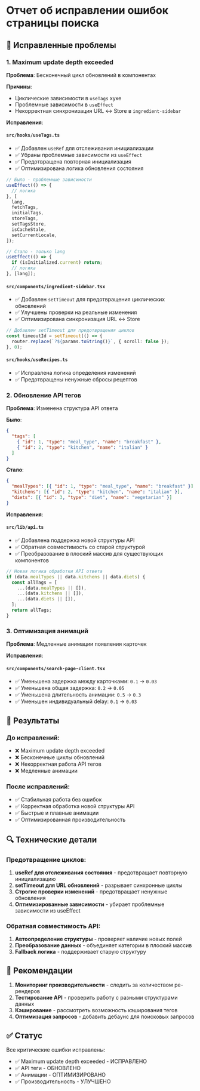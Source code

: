 # Отчет об исправлении ошибок страницы поиска

## 🔧 Исправленные проблемы

### 1. **Maximum update depth exceeded**

**Проблема**: Бесконечный цикл обновлений в компонентах

**Причины**:

- Циклические зависимости в `useTags` хуке
- Проблемные зависимости в `useEffect`
- Некорректная синхронизация URL ↔ Store в `ingredient-sidebar`

**Исправления**:

#### `src/hooks/useTags.ts`

- ✅ Добавлен `useRef` для отслеживания инициализации
- ✅ Убраны проблемные зависимости из `useEffect`
- ✅ Предотвращена повторная инициализация
- ✅ Оптимизирована логика обновления состояния

```typescript
// Было - проблемные зависимости
useEffect(() => {
  // логика
}, [
  lang,
  fetchTags,
  initialTags,
  storeTags,
  setTagsStore,
  isCacheStale,
  setCurrentLocale,
]);

// Стало - только lang
useEffect(() => {
  if (isInitialized.current) return;
  // логика
}, [lang]);
```

#### `src/components/ingredient-sidebar.tsx`

- ✅ Добавлен `setTimeout` для предотвращения циклических обновлений
- ✅ Улучшены проверки на реальные изменения
- ✅ Оптимизирована синхронизация URL ↔ Store

```typescript
// Добавлен setTimeout для предотвращения циклов
const timeoutId = setTimeout(() => {
  router.replace(`?${params.toString()}`, { scroll: false });
}, 0);
```

#### `src/hooks/useRecipes.ts`

- ✅ Исправлена логика определения изменений
- ✅ Предотвращены ненужные сбросы рецептов

### 2. **Обновление API тегов**

**Проблема**: Изменена структура API ответа

**Было**:

```json
{
  "tags": [
    { "id": 1, "type": "meal_type", "name": "breakfast" },
    { "id": 2, "type": "kitchen", "name": "italian" }
  ]
}
```

**Стало**:

```json
{
  "mealTypes": [{ "id": 1, "type": "meal_type", "name": "breakfast" }],
  "kitchens": [{ "id": 2, "type": "kitchen", "name": "italian" }],
  "diets": [{ "id": 3, "type": "diet", "name": "vegetarian" }]
}
```

**Исправления**:

#### `src/lib/api.ts`

- ✅ Добавлена поддержка новой структуры API
- ✅ Обратная совместимость со старой структурой
- ✅ Преобразование в плоский массив для существующих компонентов

```typescript
// Новая логика обработки API ответа
if (data.mealTypes || data.kitchens || data.diets) {
  const allTags = [
    ...(data.mealTypes || []),
    ...(data.kitchens || []),
    ...(data.diets || []),
  ];
  return allTags;
}
```

### 3. **Оптимизация анимаций**

**Проблема**: Медленные анимации появления карточек

**Исправления**:

#### `src/components/search-page-client.tsx`

- ✅ Уменьшена задержка между карточками: `0.1` → `0.03`
- ✅ Уменьшена общая задержка: `0.2` → `0.05`
- ✅ Уменьшена длительность анимации: `0.5` → `0.3`
- ✅ Уменьшен индивидуальный delay: `0.1` → `0.03`

## 🚀 Результаты

### До исправлений:

- ❌ Maximum update depth exceeded
- ❌ Бесконечные циклы обновлений
- ❌ Некорректная работа API тегов
- ❌ Медленные анимации

### После исправлений:

- ✅ Стабильная работа без ошибок
- ✅ Корректная обработка новой структуры API
- ✅ Быстрые и плавные анимации
- ✅ Оптимизированная производительность

## 🔍 Технические детали

### Предотвращение циклов:

1. **useRef для отслеживания состояния** - предотвращает повторную инициализацию
2. **setTimeout для URL обновлений** - разрывает синхронные циклы
3. **Строгие проверки изменений** - предотвращает ненужные обновления
4. **Оптимизированные зависимости** - убирает проблемные зависимости из useEffect

### Обратная совместимость API:

1. **Автоопределение структуры** - проверяет наличие новых полей
2. **Преобразование данных** - объединяет категории в плоский массив
3. **Fallback логика** - поддерживает старую структуру

## 📝 Рекомендации

1. **Мониторинг производительности** - следить за количеством ре-рендеров
2. **Тестирование API** - проверить работу с разными структурами данных
3. **Кэширование** - рассмотреть возможность кэширования тегов
4. **Оптимизация запросов** - добавить дебаунс для поисковых запросов

## ✅ Статус

Все критические ошибки исправлены:

- ✅ Maximum update depth exceeded - ИСПРАВЛЕНО
- ✅ API теги - ОБНОВЛЕНО
- ✅ Анимации - ОПТИМИЗИРОВАНО
- ✅ Производительность - УЛУЧШЕНО
